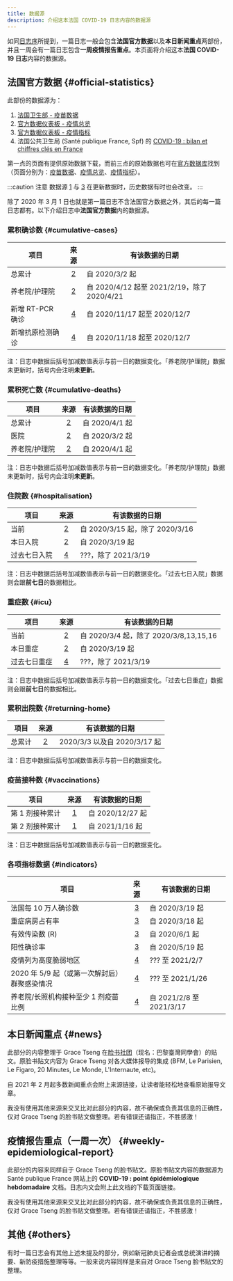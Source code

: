 ```yaml
---
title: 数据源
description: 介绍这本法国 COVID-19 日志内容的数据源
---
```


如同[日志序](/digest)所提到，一篇日志一般会包含**法国官方数据**以及**本日新闻重点**两部份，并且一周会有一篇日志包含**一周疫情报告重点**。本页面将介绍这本**法国 COVID-19 日志**内容的数据源。

## 法国官方数据 {#official-statistics}

此部份的数据源为：

1. [法国卫生部 - 疫苗数据][vac]
2. [官方数据仪表板 - 疫情总览][vue]
3. [官方数据仪表板 - 疫情指标][indic]
4. 法国公共卫生局 (Santé publique France, Spf) 的 [COVID-19 : bilan et chiffres clés en France][spf]

第一点的页面有提供原始数据下载，而前三点的原始数据也可在[官方数据库][ofcl]找到（页面分别为：[疫苗数据][ofcl_vac]、[疫情总览][ofcl_vue]、[疫情指标][ofcl_indic]）。

[vac]: https://solidarites-sante.gouv.fr/grands-dossiers/vaccin-covid-19/article/le-tableau-de-bord-de-la-vaccination "法国卫生部 - 疫苗数据"
[vue]: https://dashboard.covid19.data.gouv.fr/vue-d-ensemble "官方数据仪表板 - 疫情总览"
[indic]: https://dashboard.covid19.data.gouv.fr/suivi-indicateurs "官方数据仪表板 - 疫情指标"
[spf]: https://www.santepubliquefrance.fr/dossiers/coronavirus-covid-19/coronavirus-chiffres-cles-et-evolution-de-la-covid-19-en-france-et-dans-le-monde "法国公共卫生局 (Santé publique France, Spf)"
[ofcl]: https://www.data.gouv.fr/fr/pages/donnees-coronavirus "官方数据库"
[ofcl_vac]: https://www.data.gouv.fr/fr/datasets/donnees-relatives-aux-personnes-vaccinees-contre-la-covid-19-1/ "官方数据库 - 疫苗数据"
[ofcl_vue]: https://www.data.gouv.fr/en/datasets/donnees-relatives-a-lepidemie-de-covid-19-en-france-vue-densemble/ "官方数据库 - 疫情总览"
[ofcl_indic]: https://www.data.gouv.fr/fr/datasets/indicateurs-de-suivi-de-lepidemie-de-covid-19/ "官方数据库 - 疫情指标"

:::caution 注意
数据源 [1][vac] 与 [3][indic] 在更新数据时，历史数据有时也会改变。
:::

除了 2020 年 3 月 1 日也就是第一篇日志不含法国官方数据之外，其后的每一篇日志都有。以下介绍日志中**法国官方数据**内的数据源。

### 累积确诊数 {#cumulative-cases}

| 项目             |   来源   | 有该数据的日期                              |
| ---------------- | :------: | ------------------------------------------- |
| 总累计           | [2][vue] | 自 2020/3/2 起                              |
| 养老院/护理院    | [2][vue] | 自 2020/4/12 起至 2021/2/19，除了 2020/4/21 |
| 新增 RT-PCR 确诊 | [4][spf] | 自 2020/11/17 起至 2020/12/7                |
| 新增抗原检测确诊 | [4][spf] | 自 2020/11/18 起至 2020/12/7                |

注：日志中数据后括号加减数值表示与前一日的数据变化。「养老院/护理院」数据未更新时，括号内会注明**未更新**。

### 累积死亡数 {#cumulative-deaths}

| 项目          |   来源   | 有该数据的日期 |
| ------------- | :------: | -------------- |
| 总累计        | [2][vue] | 自 2020/4/1 起 |
| 医院          | [2][vue] | 自 2020/3/2 起 |
| 养老院/护理院 | [2][vue] | 自 2020/4/1 起 |

注：日志中数据后括号加减数值表示与前一日的数据变化。「养老院/护理院」数据未更新时，括号内会注明**未更新**。

### 住院数 {#hospitalisation}

| 项目         |   来源   | 有该数据的日期                  |
| ------------ | :------: | ------------------------------- |
| 当前         | [2][vue] | 自 2020/3/15 起，除了 2020/3/16 |
| 本日入院     | [2][vue] | 自 2020/3/19 起                 |
| 过去七日入院 | [4][spf] | ???，除了 2021/3/19             |

注：日志中数据后括号加减数值表示与前一日的数据变化。「过去七日入院」数据则会跟**前七日**的数据相比。

### 重症数 {#icu}

| 项目         |   来源   | 有该数据的日期                         |
| ------------ | :------: | -------------------------------------- |
| 当前         | [2][vue] | 自 2020/3/4 起，除了 2020/3/8,13,15,16 |
| 本日重症     | [2][vue] | 自 2020/3/19 起                        |
| 过去七日重症 | [4][spf] | ???，除了 2021/3/19                    |

注：日志中数据后括号加减数值表示与前一日的数据变化。「过去七日重症」数据则会跟**前七日**的数据相比。

### 累积出院数 {#returning-home}

| 项目   |   来源   | 有该数据的日期               |
| ------ | :------: | ---------------------------- |
| 总累计 | [2][vue] | 2020/3/3 以及自 2020/3/17 起 |

注：日志中数据后括号加减数值表示与前一日的数据变化。

### 疫苗接种数 {#vaccinations}

| 项目            |   来源   | 有该数据的日期   |
| --------------- | :------: | ---------------- |
| 第 1 剂接种累计 | [1][vac] | 自 2020/12/27 起 |
| 第 2 剂接种累计 | [1][vac] | 自 2021/1/16 起  |

注：日志中数据后括号加减数值表示与前一日的数据变化。

### 各项指标数据 {#indicators}

| 项目                                         |    来源    | 有该数据的日期           |
| -------------------------------------------- | :--------: | ------------------------ |
| 法国每 10 万人确诊数                         | [3][indic] | 自 2020/3/19 起          |
| 重症病房占有率                               | [3][indic] | 自 2020/3/18 起          |
| 有效传染数 (R)                               | [3][indic] | 自 2020/6/1 起           |
| 阳性确诊率                                   | [3][indic] | 自 2020/5/19 起          |
| 疫情列为高度脆弱地区                         |  [4][spf]  | ??? 至 2021/2/7          |
| 2020 年 5/9 起（或第一次解封后）群聚感染情况 |  [4][spf]  | ??? 至 2021/1/26         |
| 养老院/长照机构接种至少 1 剂疫苗比例         |  [4][spf]  | 自 2021/2/8 至 2021/3/17 |

## 本日新闻重点 {#news}

此部分的内容整理于 Grace Tseng 在[脸书社团](https://www.facebook.com/groups/279746385504501)（现名：巴黎臺灣同學會）的贴文。原脸书贴文内容为 Grace Tseng 对各大媒体报导的集成 (BFM, Le Parisien, Le Figaro, 20 Minutes, Le Monde, L'Internaute, etc)。

自 2021 年 2 月起多数新闻重点会附上来源链接，让读者能轻松地查看原始报导文章。

<div className="comment_block">我没有使用其他来源来交叉比对此部分的内容，故不确保或负责其信息的正确性，仅对 Grace Tseng 的脸书贴文做整理。若有错误还请指正，不胜感激！</div>

## 疫情报告重点（一周一次） {#weekly-epidemiological-report}

此部分的内容来同样自于 Grace Tseng 的脸书贴文。原脸书贴文内容的数据源为 Santé publique France 网站上的 **COVID-19 : point épidémiologique hebdomadaire** 文档。日志内文会附上此文档的下载页面链接。

<div className="comment_block">我没有使用其他来源来交叉比对此部分的内容，故不确保或负责其信息的正确性，仅对 Grace Tseng 的脸书贴文做整理。若有错误还请指正，不胜感激！</div>

## 其他 {#others}

有时一篇日志会有其他上述未提及的部分，例如新冠肺炎记者会或总统演讲的摘要、新防疫措施整理等等。一般来说内容同样是来自对 Grace Tseng 脸书贴文的整理。
